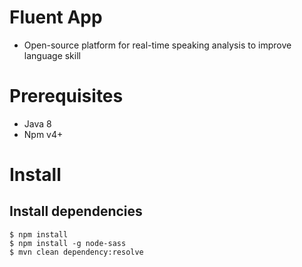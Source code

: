 # Fluent App
* Open-source platform for real-time speaking analysis to improve language skill

# Prerequisites
  * Java 8
  * Npm v4+
  
# Install

## Install dependencies
```
$ npm install
$ npm install -g node-sass
$ mvn clean dependency:resolve
```
